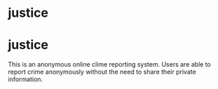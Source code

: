 # justice
# justice
This is an anonymous online clime reporting system.
Users are able to report crime anonymously without the need to share their private information.
